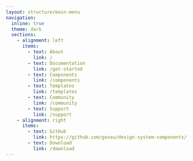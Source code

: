 ```yaml
---
layout: structure/main-menu
navigation:
  inline: true
  theme: dark
  sections:
    - alignment: left
      items:
        - text: About
          link: /
        - text: Documentation
          link: /get-started
        - text: Components
          link: /components
        - text: Templates
          link: /templates
        - text: Community
          link: /community
        - text: Support
          link: /support
    - alignment: right
      items:
        - text: GitHub
          link: https://github.com/govau/design-system-components/
        - text: Download
          link: /download
---
```

